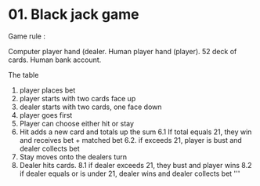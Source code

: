 # 01. Black jack game
Game rule :

Computer player hand (dealer.
Human player hand (player).
52 deck of cards.
Human bank account.

The table
1. player places bet
2. player starts with two cards face up
3. dealer starts with two cards, one face down
4. player goes first
5. Player can choose either hit or stay
6. Hit adds a new card and totals up the sum
6.1 If total equals 21, they win and receives bet + matched bet
6.2. if exceeds 21, player is bust and dealer collects bet
7. Stay moves onto the dealers turn
8. Dealer hits cards. 
8.1 if dealer exceeds 21, they bust and player wins
8.2 if dealer equals or is under 21, dealer wins and dealer collects bet
'''

